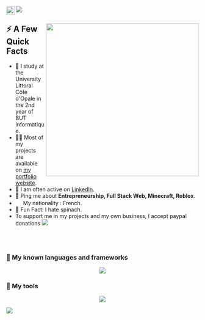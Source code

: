 <a href="https://www.linkedin.com/in/gauthier-corion">
  <img align="left" alt="Gauthier Corion LinkedIn" width="22px" src="https://skylord.fr/linkedinn.svg" />
</a>
<img src="https://komarev.com/ghpvc/?username=MrBaguette07&label=PROFILE+VIEWS" />
</br>

<div>
  
  <img width="400px" align="right" src="https://skylord.fr/this-is-fine.jpg" />
  <h2>⚡️ A Few Quick Facts</h2>
  <ul> 
    <li>🧐 I study at the University Littoral Côté d'Opale in the 2nd year of BUT Informatique.</li>
    <li>👨‍💻 Most of my projects are available on <a href="https://gauthiercorion.fr">my portfolio website</a>.</li>
    <li>📝 I am often active on <a href="https://www.linkedin.com/in/gauthier-corion">LinkedIn</a>.</li>
    <li>💬 Ping me about <strong>Entrepreneurship, Full Stack Web, Minecraft, Roblox</strong>.</li>
    <li><img src="https://skylord.fr/french.png" style="width: 16px;"> My nationality : French.</li>
    <li>🎉 Fun Fact: I hate spinach.</li>
    <li>To support me in my projects and my own business, I accept paypal donations <a href="https://www.paypal.me/mrbaguette078"><img src="https://skylord.fr/paypal.svg"></a></li>
  </ul>
</div>

</br>
</br>

<h3 align="left">🚀 My known languages and frameworks</h3>

<p align="center">
  <a href="https://skillicons.dev">
    <img src="https://skillicons.dev/icons?i=babel,bootstrap,c,cpp,css,expressjs,flutter,git,gradle,html,java,jquery,js,laravel,lua,markdown,materialui,maven,mongodb,mysql,netlify,nodejs,php,postgres,pug,py,qt,react,redis,sass,sqlite,swift,symfony,threejs,typescript,vue&theme=light" />
  </a>
</p>

<h3 align="left">🔧 My tools</h3>

<p align="center">
  <a href="https://skillicons.dev">
    <img src="https://skillicons.dev/icons?i=arduino,blender,cloudflare,codepen,discord,docker,figma,github,gitlab,idea,linux,postman,stackoverflow,unity,vscode,webassembly,webflow&theme=light" />
  </a>
</p>

<img align="center" src="https://github-readme-stats.vercel.app/api/top-langs/?username=MrBaguette07&layout=compact&theme=buefy&hide_border=true" />
